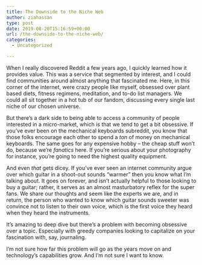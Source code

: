 ```yaml
---
title: The Downside to the Niche Web
author: ziahassan
type: post
date: 2019-08-20T15:16:59+00:00
url: /the-downside-to-the-niche-web/
categories:
  - Uncategorized

---
```

When I really discovered Reddit a few years ago, I quickly learned how it provides value. This was a service that segmented by interest, and I could find communities around almost anything that fascinated me. Here, in this corner of the internet, were crazy people like myself, obsessed over plant based diets, fitness regimens, meditation, and to-do list managers. We could all sit together in a hot tub of our fandom, discussing every single last niche of our chosen universe.

But there’s a dark side to being able to access a community of people interested in a micro-market, which is that we tend to get a bit obsessive. If you’ve ever been on the mechanical keyboards subreddit, you know that those folks encourage each other to spend a _ton_ of money on mechanical keyboards. The same goes for any expensive hobby &#8211; the cheap stuff won’t do, because we’re _fanatics_ here. If you’re serious about your photography for instance, you’re going to need the highest quality equipment. 

And even _that_ gets dicey. If you’ve ever seen an internet community argue over which guitar in a shoot-out sounds “warmer” then you know what I’m talking about. It goes on forever, and isn’t actually helpful to those looking to buy a guitar; rather, it serves as an almost masturbatory reflex for the super fans. We share our thoughts and seem like the experts we are, and in return, the person who wanted to know which guitar sounds sweeter was convince not to listen to their own voice, which is the first voice they heard when they heard the instruments.

It’s amazing to deep dive but there’s a problem with becoming obsessive over a topic. Especially with greedy companies looking to capitalize on your fascination with, say, journaling.

I’m not sure how far this problem will go as the years move on and technology’s capabilities grow. And I’m not sure I want to know.